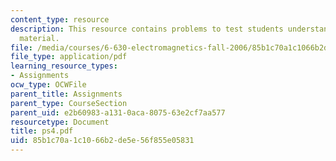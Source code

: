 ```yaml
---
content_type: resource
description: This resource contains problems to test students understanding of course
  material.
file: /media/courses/6-630-electromagnetics-fall-2006/85b1c70a1c1066b2de5e56f855e05831_ps4.pdf
file_type: application/pdf
learning_resource_types:
- Assignments
ocw_type: OCWFile
parent_title: Assignments
parent_type: CourseSection
parent_uid: e2b60983-a131-0aca-8075-63e2cf7aa577
resourcetype: Document
title: ps4.pdf
uid: 85b1c70a-1c10-66b2-de5e-56f855e05831
---
```

